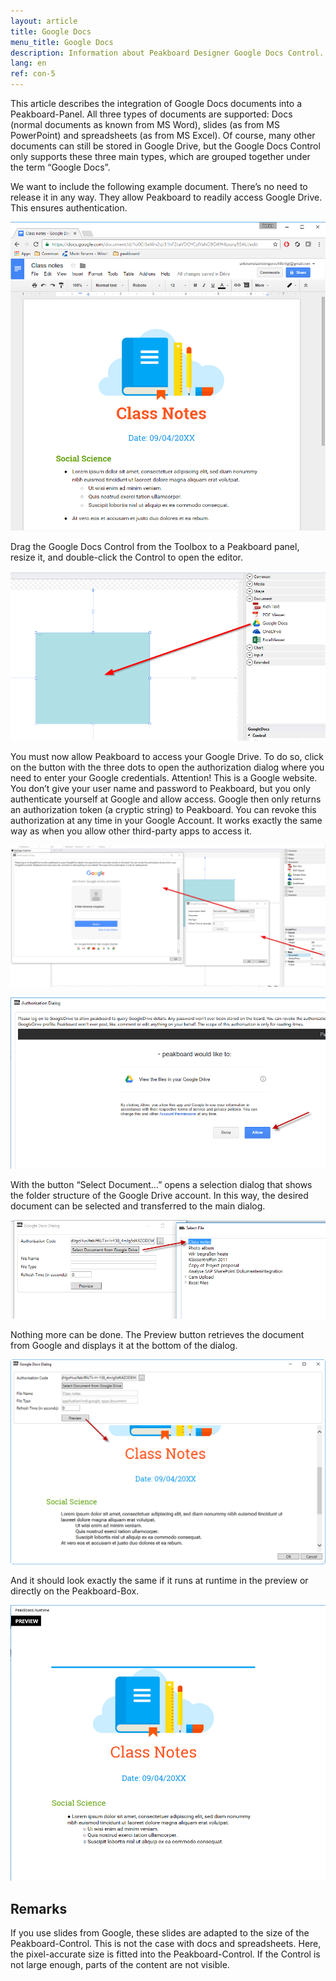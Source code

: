 ```yaml
---
layout: article
title: Google Docs  
menu_title: Google Docs
description: Information about Peakboard Designer Google Docs Control.
lang: en
ref: con-5
---
```

This article describes the integration of Google Docs documents into a Peakboard-Panel. All three types of documents are supported: Docs (normal documents as known from MS Word), slides (as from MS PowerPoint) and spreadsheets (as from MS Excel). Of course, many other documents can still be stored in Google Drive, but the Google Docs Control only supports these three main types, which are grouped together under the term “Google Docs”.

We want to include the following example document. There’s no need to release it in any way. They allow Peakboard to readily access Google Drive. This ensures authentication.



![image_1](/assets/images/Controls/Google-Docs/controlsgoogledocs01.png)



Drag the Google Docs Control from the Toolbox to a Peakboard panel, resize it, and double-click the Control to open the editor.


![image_1](/assets/images/Controls/Google-Docs/controlsgoogledocs02.png)




You must now allow Peakboard to access your Google Drive. To do so, click on the button with the three dots to open the authorization dialog where you need to enter your Google credentials. Attention! This is a Google website. You don’t give your user name and password to Peakboard, but you only authenticate yourself at Google and allow access. Google then only returns an authorization token (a cryptic string) to Peakboard. You can revoke this authorization at any time in your Google Account. It works exactly the same way as when you allow other third-party apps to access it.


![image_1](/assets/images/Controls/Google-Docs/controlsgoogledocs03.png)



![image_1](/assets/images/Controls/Google-Docs/controlsgoogledocs04.png)



With the button “Select Document…” opens a selection dialog that shows the folder structure of the Google Drive account. In this way, the desired document can be selected and transferred to the main dialog.


![image_1](/assets/images/Controls/Google-Docs/controlsgoogledocs05.png)


Nothing more can be done. The Preview button retrieves the document from Google and displays it at the bottom of the dialog.



![image_1](/assets/images/Controls/Google-Docs/controlsgoogledocs06.png)



And it should look exactly the same if it runs at runtime in the preview or directly on the Peakboard-Box.



![image_1](/assets/images/Controls/Google-Docs/controlsgoogledocs07.png)



## Remarks
If you use slides from Google, these slides are adapted to the size of the Peakboard-Control. This is not the case with docs and spreadsheets. Here, the pixel-accurate size is fitted into the Peakboard-Control. If the Control is not large enough, parts of the content are not visible.
